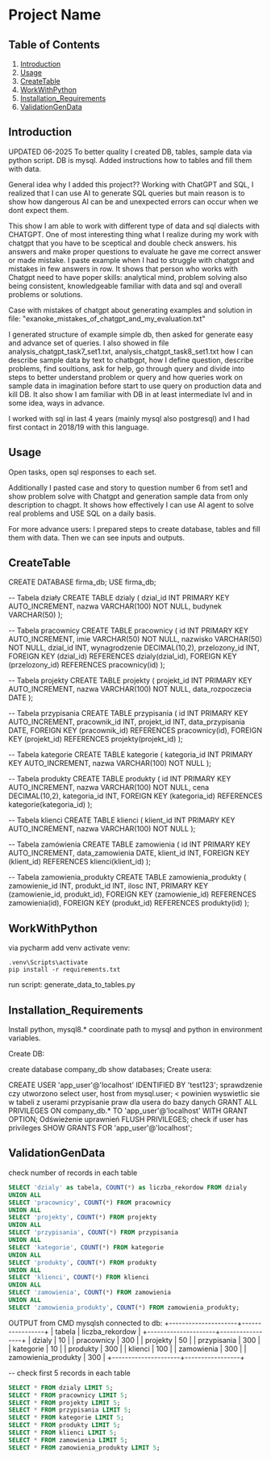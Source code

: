# Project Name

## Table of Contents
1. [Introduction](#introduction)
2. [Usage](#Usage)
3. [CreateTable](#CreateTable)
4. [WorkWithPython](#WorkWithPython)
5. [Installation_Requirements](#Installation_Requirements)
6. [ValidationGenData](#ValidationGenData)

## Introduction
UPDATED 06-2025
To better quality I created DB, tables, sample data via python script. DB is mysql.
Added instructions how to tables and fill them with data.

General idea why I added this project??
Working with ChatGPT and SQL, I realized that I can use AI to generate SQL queries but main reason
is to show how dangerous AI can be and unexpected errors can occur when we dont expect them.

This show I am able to work with different type of data and sql dialects with CHATGPT.
One of most interesting thing what I realize during my work with chatgpt that you have to be sceptical and 
double check answers. 
his answers and make proper questions to evaluate he gave me correct answer or made mistake. I paste example 
when I had to struggle with chatgpt and mistakes in few answers in row. It shows that person who works with
Chatgpt need to have poper skills: analytical mind, problem solving also being consistent, knowledgeable
familiar with data and sql and overall problems or solutions.

Case with mistakes of chatgpt about generating examples and solution in file:
"exanoke_mistakes_of_chatgpt_and_my_evaluation.txt"

I generated structure of example simple db, then asked for generate easy and advance set of queries.
I also showed in file analysis_chatgpt_task7_set1.txt, analysis_chatgpt_task8_set1.txt  how I can describe sample data by text to chatbgpt, 
how I define question, describe problems, find soultions, ask for help, go through query and divide into steps
to better understand problem or query and how queries work on sample data in imagination before start
to use query on production data and kill DB. It also show I am familiar with DB in at least intermediate lvl
and in some idea, ways in advance. 

I worked with sql in last 4 years (mainly mysql also postgresql) and 
I had first contact in 2018/19 with this language.

## Usage
Open tasks, open sql responses to each set. 

Additionally I pasted case and story to question number 6 from set1 and show problem solve with Chatgpt 
and generation sample data from only description to chagpt. It shows how effectively I can use AI agent
to solve real problems and USE SQL on a daily basis.

For more advance users: 
I prepared steps to create database, tables and fill them with data. Then we can see inputs and outputs.

## CreateTable

CREATE DATABASE firma_db;
USE firma_db;


-- Tabela działy
CREATE TABLE dzialy (
    dzial_id INT PRIMARY KEY AUTO_INCREMENT,
    nazwa VARCHAR(100) NOT NULL,
    budynek VARCHAR(50)
);

-- Tabela pracownicy
CREATE TABLE pracownicy (
    id INT PRIMARY KEY AUTO_INCREMENT,
    imie VARCHAR(50) NOT NULL,
    nazwisko VARCHAR(50) NOT NULL,
    dzial_id INT,
    wynagrodzenie DECIMAL(10,2),
    przelozony_id INT,
    FOREIGN KEY (dzial_id) REFERENCES dzialy(dzial_id),
    FOREIGN KEY (przelozony_id) REFERENCES pracownicy(id)
);

-- Tabela projekty
CREATE TABLE projekty (
    projekt_id INT PRIMARY KEY AUTO_INCREMENT,
    nazwa VARCHAR(100) NOT NULL,
    data_rozpoczecia DATE
);

-- Tabela przypisania
CREATE TABLE przypisania (
    id INT PRIMARY KEY AUTO_INCREMENT,
    pracownik_id INT,
    projekt_id INT,
    data_przypisania DATE,
    FOREIGN KEY (pracownik_id) REFERENCES pracownicy(id),
    FOREIGN KEY (projekt_id) REFERENCES projekty(projekt_id)
);

-- Tabela kategorie
CREATE TABLE kategorie (
    kategoria_id INT PRIMARY KEY AUTO_INCREMENT,
    nazwa VARCHAR(100) NOT NULL
);

-- Tabela produkty
CREATE TABLE produkty (
    id INT PRIMARY KEY AUTO_INCREMENT,
    nazwa VARCHAR(100) NOT NULL,
    cena DECIMAL(10,2),
    kategoria_id INT,
    FOREIGN KEY (kategoria_id) REFERENCES kategorie(kategoria_id)
);

-- Tabela klienci
CREATE TABLE klienci (
    klient_id INT PRIMARY KEY AUTO_INCREMENT,
    nazwa VARCHAR(100) NOT NULL
);

-- Tabela zamówienia
CREATE TABLE zamowienia (
    id INT PRIMARY KEY AUTO_INCREMENT,
    data_zamowienia DATE,
    klient_id INT,
    FOREIGN KEY (klient_id) REFERENCES klienci(klient_id)
);

-- Tabela zamowienia_produkty
CREATE TABLE zamowienia_produkty (
    zamowienie_id INT,
    produkt_id INT,
    ilosc INT,
    PRIMARY KEY (zamowienie_id, produkt_id),
    FOREIGN KEY (zamowienie_id) REFERENCES zamowienia(id),
    FOREIGN KEY (produkt_id) REFERENCES produkty(id)
);

## WorkWithPython
via pycharm add venv
activate venv:
```
.venv\Scripts\activate
pip install -r requirements.txt
```

run script:
generate_data_to_tables.py


## Installation_Requirements
Install python, mysql8.*
coordinate path to mysql and python in environment variables.

Create DB:

create database company_db
show databases;
Create usera:

CREATE USER 'app_user'@'localhost' IDENTIFIED BY 'test123'; sprawdzenie czy utworzono
select user, host from mysql.user; < powinien wyswietlic sie w tabeli z userami przypisanie praw dla usera do bazy danych
GRANT ALL PRIVILEGES ON company_db.* TO 'app_user'@'localhost' WITH GRANT OPTION; Odświeżenie uprawnień
FLUSH PRIVILEGES; check if user has privileges
SHOW GRANTS FOR 'app_user'@'localhost';


## ValidationGenData
check number of records in each table
```sql
SELECT 'dzialy' as tabela, COUNT(*) as liczba_rekordow FROM dzialy
UNION ALL
SELECT 'pracownicy', COUNT(*) FROM pracownicy
UNION ALL
SELECT 'projekty', COUNT(*) FROM projekty
UNION ALL
SELECT 'przypisania', COUNT(*) FROM przypisania
UNION ALL
SELECT 'kategorie', COUNT(*) FROM kategorie
UNION ALL
SELECT 'produkty', COUNT(*) FROM produkty
UNION ALL
SELECT 'klienci', COUNT(*) FROM klienci
UNION ALL
SELECT 'zamowienia', COUNT(*) FROM zamowienia
UNION ALL
SELECT 'zamowienia_produkty', COUNT(*) FROM zamowienia_produkty;
```

OUTPUT from CMD mysqlsh connected to db:
+---------------------+-----------------+
| tabela              | liczba_rekordow |
+---------------------+-----------------+
| dzialy              |              10 |
| pracownicy          |             300 |
| projekty            |              50 |
| przypisania         |             300 |
| kategorie           |              10 |
| produkty            |             300 |
| klienci             |             100 |
| zamowienia          |             300 |
| zamowienia_produkty |             300 |
+---------------------+-----------------+


-- check first 5 records in each table
```sql
SELECT * FROM dzialy LIMIT 5;
SELECT * FROM pracownicy LIMIT 5;
SELECT * FROM projekty LIMIT 5;
SELECT * FROM przypisania LIMIT 5;
SELECT * FROM kategorie LIMIT 5;
SELECT * FROM produkty LIMIT 5;
SELECT * FROM klienci LIMIT 5;
SELECT * FROM zamowienia LIMIT 5;
SELECT * FROM zamowienia_produkty LIMIT 5;
```

